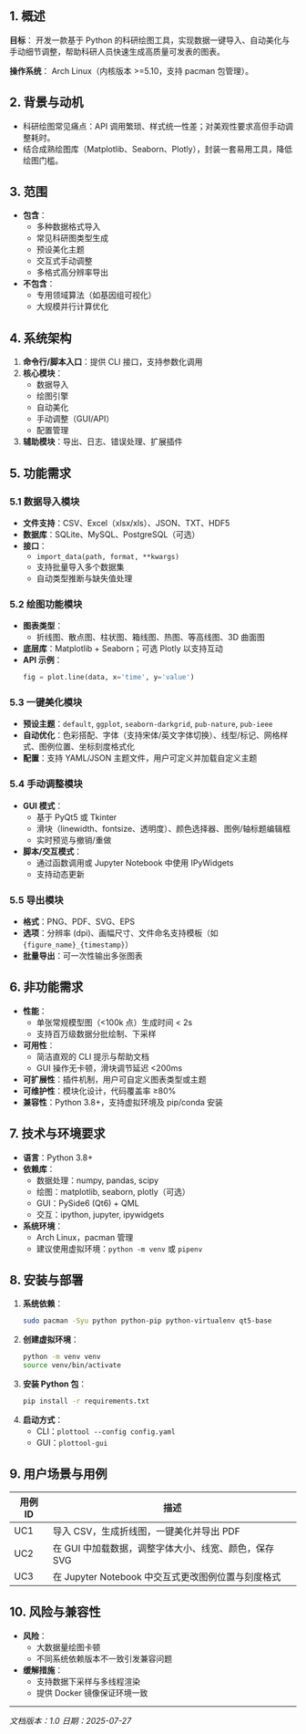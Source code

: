 ## 1. 概述

**目标**： 开发一款基于 Python 的科研绘图工具，实现数据一键导入、自动美化与手动细节调整，帮助科研人员快速生成高质量可发表的图表。

**操作系统**： Arch Linux（内核版本 >=5.10，支持 pacman 包管理）。

## 2. 背景与动机

- 科研绘图常见痛点：API 调用繁琐、样式统一性差；对美观性要求高但手动调整耗时。
- 结合成熟绘图库（Matplotlib、Seaborn、Plotly），封装一套易用工具，降低绘图门槛。

## 3. 范围

- **包含**：
  - 多种数据格式导入
  - 常见科研图类型生成
  - 预设美化主题
  - 交互式手动调整
  - 多格式高分辨率导出
- **不包含**：
  - 专用领域算法（如基因组可视化）
  - 大规模并行计算优化

## 4. 系统架构

1. **命令行/脚本入口**：提供 CLI 接口，支持参数化调用
2. **核心模块**：
   - 数据导入
   - 绘图引擎
   - 自动美化
   - 手动调整（GUI/API）
   - 配置管理
3. **辅助模块**：导出、日志、错误处理、扩展插件

## 5. 功能需求

### 5.1 数据导入模块

- **文件支持**：CSV、Excel（xlsx/xls）、JSON、TXT、HDF5
- **数据库**：SQLite、MySQL、PostgreSQL（可选）
- **接口**：
  - `import_data(path, format, **kwargs)`
  - 支持批量导入多个数据集
  - 自动类型推断与缺失值处理

### 5.2 绘图功能模块

- **图表类型**：
  - 折线图、散点图、柱状图、箱线图、热图、等高线图、3D 曲面图
- **底层库**：Matplotlib + Seaborn；可选 Plotly 以支持互动
- **API 示例**：
  ```python
  fig = plot.line(data, x='time', y='value')
  ```

### 5.3 一键美化模块

- **预设主题**：`default`, `ggplot`, `seaborn-darkgrid`, `pub-nature`, `pub-ieee`
- **自动优化**：色彩搭配、字体（支持宋体/英文字体切换）、线型/标记、网格样式、图例位置、坐标刻度格式化
- **配置**：支持 YAML/JSON 主题文件，用户可定义并加载自定义主题

### 5.4 手动调整模块

- **GUI 模式**：
  - 基于 PyQt5 或 Tkinter
  - 滑块（linewidth、fontsize、透明度）、颜色选择器、图例/轴标题编辑框
  - 实时预览与撤销/重做
- **脚本/交互模式**：
  - 通过函数调用或 Jupyter Notebook 中使用 IPyWidgets
  - 支持动态更新

### 5.5 导出模块

- **格式**：PNG、PDF、SVG、EPS
- **选项**：分辨率 (dpi)、画幅尺寸、文件命名支持模板（如 `{figure_name}_{timestamp}`）
- **批量导出**：可一次性输出多张图表

## 6. 非功能需求

- **性能**：
  - 单张常规模型图（<100k 点）生成时间 < 2s
  - 支持百万级数据分批绘制、下采样
- **可用性**：
  - 简洁直观的 CLI 提示与帮助文档
  - GUI 操作无卡顿，滑块调节延迟 <200ms
- **可扩展性**：插件机制，用户可自定义图表类型或主题
- **可维护性**：模块化设计，代码覆盖率 ≥80%
- **兼容性**：Python 3.8+，支持虚拟环境及 pip/conda 安装

## 7. 技术与环境要求

- **语言**：Python 3.8+
- **依赖库**：
  - 数据处理：numpy, pandas, scipy
  - 绘图：matplotlib, seaborn, plotly（可选）
  - GUI：PySide6 (Qt6) + QML
  - 交互：ipython, jupyter, ipywidgets
- **系统环境**：
  - Arch Linux，pacman 管理
  - 建议使用虚拟环境：`python -m venv` 或 `pipenv`

## 8. 安装与部署

1. **系统依赖**：
   ```bash
   sudo pacman -Syu python python-pip python-virtualenv qt5-base
   ```
2. **创建虚拟环境**：
   ```bash
   python -m venv venv
   source venv/bin/activate
   ```
3. **安装 Python 包**：
   ```bash
   pip install -r requirements.txt
   ```
4. **启动方式**：
   - CLI：`plottool --config config.yaml`
   - GUI：`plottool-gui`

## 9. 用户场景与用例

| 用例 ID | 描述                                 |
| ----- | ---------------------------------- |
| UC1   | 导入 CSV，生成折线图，一键美化并导出 PDF           |
| UC2   | 在 GUI 中加载数据，调整字体大小、线宽、颜色，保存 SVG    |
| UC3   | 在 Jupyter Notebook 中交互式更改图例位置与刻度格式 |

## 10. 风险与兼容性

- **风险**：
  - 大数据量绘图卡顿
  - 不同系统依赖版本不一致引发兼容问题
- **缓解措施**：
  - 支持数据下采样与多线程渲染
  - 提供 Docker 镜像保证环境一致

---

*文档版本：1.0   日期：2025-07-27*

